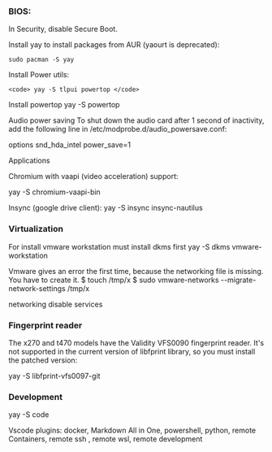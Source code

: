 
### BIOS:

 In Security, disable Secure Boot.

Install yay to install packages from AUR (yaourt is deprecated):

    sudo pacman -S yay
    

Install Power utils:

    <code> yay -S tlpui powertop </code>
  

Install powertop
  yay -S powertop
  
  
Audio power saving
To shut down the audio card after 1 second of inactivity, add the following line in /etc/modprobe.d/audio_powersave.conf:

  options snd_hda_intel power_save=1
  
Applications

Chromium with vaapi (video acceleration) support:

  yay -S chromium-vaapi-bin
  
  
Insync (google drive client):
  yay -S insync insync-nautilus

### Virtualization

For install vmware workstation must install dkms first
 yay -S dkms vmware-workstation

Vmware gives an error the first time, because the networking file is missing. You have to create it.
 $ touch /tmp/x
 $ sudo vmware-networks --migrate-network-settings /tmp/x

 networking
disable services

### Fingerprint reader

The x270 and t470 models have the Validity VFS0090 fingerprint reader. It's not supported in the current version of libfprint library, so you must install the patched version:

  yay -S libfprint-vfs0097-git 

### Development

 yay -S code

Vscode plugins: docker, Markdown All in One, powershell, python, remote Containers, remote ssh , remote wsl, remote development



